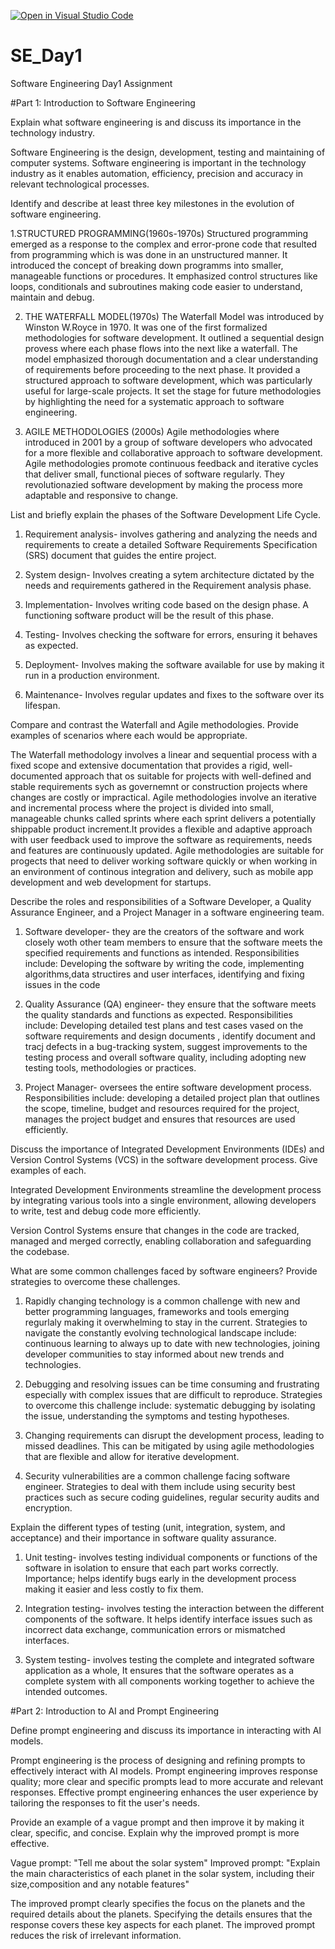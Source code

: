 [![Open in Visual Studio Code](https://classroom.github.com/assets/open-in-vscode-2e0aaae1b6195c2367325f4f02e2d04e9abb55f0b24a779b69b11b9e10269abc.svg)](https://classroom.github.com/online_ide?assignment_repo_id=15562071&assignment_repo_type=AssignmentRepo)
# SE_Day1
Software Engineering Day1 Assignment

#Part 1: Introduction to Software Engineering

Explain what software engineering is and discuss its importance in the technology industry.


Software Engineering is the design, development, testing and maintaining of computer systems.
Software engineering is important in the technology industry as it enables automation, efficiency, precision and accuracy in relevant technological processes.

Identify and describe at least three key milestones in the evolution of software engineering.


1.STRUCTURED PROGRAMMING(1960s-1970s)
Structured programming emerged as a response to the complex and error-prone code that resulted from programming which is was done in an unstructured manner. It introduced the concept of breaking down programms into smaller, manageable functions or procedures. It emphasized control structures like loops, conditionals and subroutines making code easier to understand, maintain and debug.

2. THE WATERFALL MODEL(1970s)
The Waterfall Model was introduced by Winston W.Royce in 1970. It was one of the first formalized methodologies for software development. It outlined a sequential design provess where each phase flows into the next like a waterfall. The model emphasized thorough documentation and a clear understanding of requirements before proceeding to the next phase. It provided a structured approach to software development, which was particularly useful for large-scale projects. It set the stage for future methodologies by highlighting the need for a systematic approach to software engineering.

3. AGILE METHODOLOGIES (2000s)
Agile methodologies where introduced in 2001 by a group of software developers who advocated for a more flexible and collaborative approach to software development. Agile methodologies promote continuous feedback and iterative cycles that deliver small, functional pieces of software regularly. They revolutionazied software development by making the process more adaptable and responsive to change.


List and briefly explain the phases of the Software Development Life Cycle.


1. Requirement analysis- involves gathering and analyzing the needs and requirements to create a detailed Software Requirements Specification (SRS) document that guides the entire project.

2. System design- Involves creating a sytem architecture dictated by the needs and requirements gathered in the Requirement analysis phase.

3. Implementation- Involves writing code based on the design phase. A functioning software product will be the result of this phase.

4. Testing- Involves checking the software for errors, ensuring it behaves as expected.

5. Deployment- Involves making the software available for use by making it run in a production environment.

6. Maintenance- Involves regular updates and fixes to the software over its lifespan.


Compare and contrast the Waterfall and Agile methodologies. Provide examples of scenarios where each would be appropriate.


The Waterfall methodology involves a linear and sequential process with a fixed scope and extensive documentation that provides a rigid, well-documented approach that os suitable for projects with well-defined and stable requirements sych as governemnt or construction projects where changes are costly or impractical. Agile methodologies involve an iterative and incremental process where the project is divided into small, manageable chunks called sprints where each sprint delivers a potentially shippable product increment.It provides a flexible and adaptive approach with user feedback used to improve the software as requirements, needs and features are continuously updated. Agile methodologies are suitable for progects that need to deliver working software quickly or when working in an environment of continous integration and delivery, such as mobile app development and web development for startups.

Describe the roles and responsibilities of a Software Developer, a Quality Assurance Engineer, and a Project Manager in a software engineering team.


1. Software developer- they are the creators of the software and work closely woth other team members to ensure that the software meets the specified requirements and functions as intended. Responsibilities include: Developing the software by writing the code, implementing algorithms,data structires and user interfaces, identifying and fixing issues in the code

2. Quality Assurance (QA) engineer- they ensure that the software meets the quality standards and functions as expected. Responsibilities include: Developing detailed test plans and test cases vased on the software requirements and design documents , identify document and tracj defects in a bug-tracking system, suggest improvements to the testing process and overall software quality, including adopting new testing tools, methodologies or practices.

3. Project Manager- oversees the entire software development process. Responsibilities include: developing a detailed project plan that outlines the scope, timeline, budget and resources required for the project, manages the project budget and ensures that resources are used efficiently.


Discuss the importance of Integrated Development Environments (IDEs) and Version Control Systems (VCS) in the software development process. Give examples of each.


Integrated Development Environments streamline the development process by integrating various tools into a single environment, allowing developers to write, test and debug code more efficiently.

Version Control Systems ensure that changes in the code are tracked, managed and merged correctly, enabling collaboration and safeguarding the codebase.


What are some common challenges faced by software engineers? Provide strategies to overcome these challenges.


1. Rapidly changing technology is a common challenge with new and better programming languages, frameworks and tools emerging regurlaly making it overwhelming to stay in the current. Strategies to navigate the constantly evolving technological landscape include: continuous learning to always up to date with new technologies, joining developer communities to stay informed about new trends and technologies.

2. Debugging and resolving issues can be time consuming and frustrating especially with complex issues that are difficult to reproduce. Strategies to overcome this challenge include: systematic debugging by isolating the issue, understanding the symptoms and testing hypotheses.

3. Changing requirements can disrupt the development process, leading to missed deadlines. This can be mitigated by using agile methodologies that are flexible and allow for iterative development.

4. Security vulnerabilities are a common challenge facing software engineer. Strategies to deal with them include using security best practices such as secure coding guidelines, regular security audits and encryption.


Explain the different types of testing (unit, integration, system, and acceptance) and their importance in software quality assurance.


1. Unit testing- involves testing individual components or functions of the software in isolation to ensure that each part works correctly. Importance; helps identify bugs early in the development process making it easier and less costly to fix them.

2. Integration testing- involves testing the interaction between the different components of the software. It helps identify interface issues such as incorrect data exchange, communication errors or mismatched interfaces.

3. System testing- involves testing the complete and integrated software application as a whole, It ensures that the software operates as a complete system with all components working together to achieve the intended outcomes.

#Part 2: Introduction to AI and Prompt Engineering


Define prompt engineering and discuss its importance in interacting with AI models.


Prompt engineering is the process of designing and refining prompts to effectively interact with AI models. Prompt engineering improves response quality; more clear and specific prompts lead to more accurate and relevant responses.
Effective prompt engineering enhances the user experience by tailoring the responses to fit the user's needs.

Provide an example of a vague prompt and then improve it by making it clear, specific, and concise. Explain why the improved prompt is more effective.

Vague prompt: "Tell me about the solar system"
Improved prompt: "Explain the main characteristics of each planet in the solar system, including their size,composition and any notable features"

The improved prompt clearly specifies the focus on the planets and the required details about the planets. Specifying the details ensures that the response covers these key aspects for each planet. The improved prompt reduces the risk of irrelevant information.
